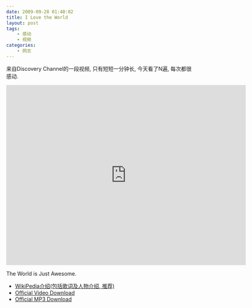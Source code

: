 ```yaml
---
date: 2009-09-28 01:40:02
title: I Love the World
layout: post
tags:
    - 感动
    - 视频
categories:
    - 网志
---
```

来自Discovery Channel的一段视频, 只有短短一分钟长, 今天看了N遍, 每次都很感动.

<iframe width="640" height="480" src="http://www.youtube.com/embed/yR3-CKTZetM?rel=0" frameborder="0" allowfullscreen></iframe>

The World is Just Awesome.

<ul>
	<li><a href="http://en.wikipedia.org/wiki/I_Love_the_World" target="_blank">WikiPedia介绍(包括歌词及人物介绍, 推荐)</a></li>
	<li><a rel="nofollow" href="http://netstorage.discovery.com/dsc/marketing/video/2008/discoverychannel.zip">Official Video Download</a></li>
	<li><a rel="nofollow" href="http://netstorage.discovery.com/dsc/marketing/video/2008/discoverychannel.zip"></a><a rel="nofollow" href="http://netstorage.discovery.com/dsc/audio/Boomdeyada.mp3.zip">Official MP3 Download</a></li>
</ul>
